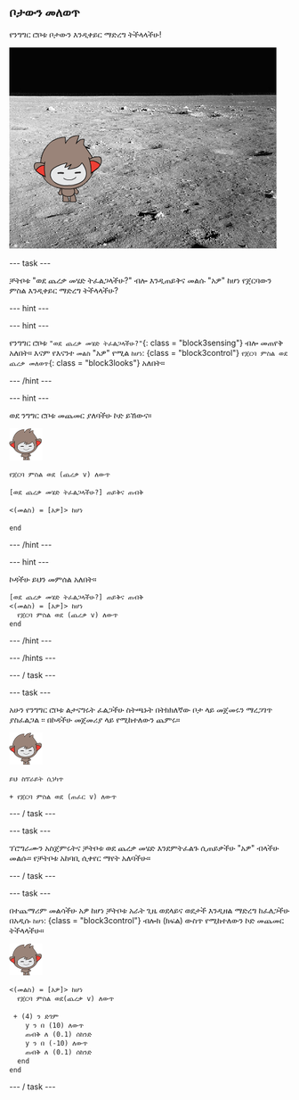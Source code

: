 ## ቦታውን መለወጥ

የንግግር ሮቦቱ ቦታውን እንዲቀይር ማድረግ ትችላላችሁ!

![Testing a changing backdrop](images/chatbot-backdrop-moon.png)

\--- task \---

ቻትቦቱ "ወደ ጨረቃ መሄድ ትፈልጋላችሁ?" ብሎ እንዲጠይቅና መልሱ "አዎ" ከሆነ የጀርባውን ምስል እንዲቀይር ማድረግ ትችላላችሁ?

\--- hint \---

\--- hint \---

የንግግር ሮቦቱ `"ወደ ጨረቃ መሄድ ትፈልጋላችሁ?"`{: class = "block3sensing"} ብሎ መጠየቅ አለበት። እናም የእናንተ `መልስ` "አዎ" የሚል `ከሆነ`: {class = "block3control"} `የጀርባ ምስል ወደ ጨረቃ መለወጥ`{: class = "block3looks"} አለበት።

\--- /hint \---

\--- hint \---

ወደ ንግግር ሮቦቱ መጨመር ያለባችሁ ኮድ ይኸውና።

![nano sprite](images/nano-sprite.png)

```blocks3
የጀርባ ምስል ወደ (ጨረቃ v) ለውጥ

[ወደ ጨረቃ መሄድ ትፈልጋላችሁ?] ጠይቅና ጠብቅ

<(መልስ) = [አዎ]> ከሆነ 

end
```

\--- /hint \---

\--- hint \---

ኮዳችሁ ይህን መምሰል አለበት።

```blocks3
[ወደ ጨረቃ መሄድ ትፈልጋላችሁ?] ጠይቅና ጠብቅ
<(መልስ) = [አዎ]> ከሆነ 
  የጀርባ ምስል ወደ (ጨረቃ v) ለውጥ
end
```

\--- /hint \---

\--- /hints \---

\--- / task \---

\--- task \---

አሁን የንግግር ሮቦቱ ልታናግሩት ፈልጋችሁ ስትጫኑት በትክክለኛው ቦታ ላይ መጀመሩን ማረጋገጥ ያስፈልጋል ፡፡ በኮዳችሁ መጀመሪያ ላይ የሚከተለውን ጨምሩ።

![nano sprite](images/nano-sprite.png)

```blocks3
ይህ ስፕራይት ሲነካጥ

+ የጀርባ ምስል ወደ (ጠፈር v) ለውጥ
```

\--- / task \---

\--- task \---

ፕሮግራሙን አስጀምሩትና ቻትቦቱ ወደ ጨረቃ መሄድ እንደምትፈልጉ ሲጠይቃችሁ "አዎ" ብላችሁ መልሱ። የቻትቦቱ አከባቢ ሲቀየር ማየት አለባችሁ።

\--- / task \---

\--- task \---

በተጨማሪም መልሳችሁ አዎ ከሆነ ቻትቦቱ አራት ጊዜ ወደላይና ወደታች እንዲዘል ማድረግ ከፈለጋችሁ በአዲሱ `ከሆነ`: {class = "block3control"} ብሎክ (ክፍል) ውስጥ የሚከተለውን ኮድ መጨመር ትችላላችሁ።

![nano sprite](images/nano-sprite.png)

```blocks3
<(መልስ) = [አዎ]> ከሆነ 
  የጀርባ ምስል ወደ(ጨረቃ v) ለውጥ

 + (4) ን ድገም 
    y ን በ (10) ለውጥ
    ጠብቅ ለ (0.1) ሰከንድ
    y ን በ (-10) ለውጥ
    ጠብቅ ለ (0.1) ሰከንድ
  end
end
```

\--- / task \---